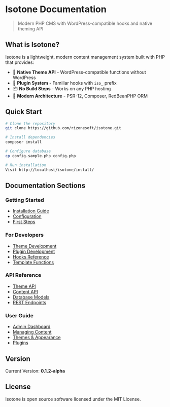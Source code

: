 # Isotone Documentation

> Modern PHP CMS with WordPress-compatible hooks and native theming API

## What is Isotone?

Isotone is a lightweight, modern content management system built with PHP that provides:

- 🎨 **Native Theme API** - WordPress-compatible functions without WordPress
- 🔌 **Plugin System** - Familiar hooks with `iso_` prefix
- 📦 **No Build Steps** - Works on any PHP hosting
- 🚀 **Modern Architecture** - PSR-12, Composer, RedBeanPHP ORM

## Quick Start

```bash
# Clone the repository
git clone https://github.com/rizonesoft/isotone.git

# Install dependencies
composer install

# Configure database
cp config.sample.php config.php

# Run installation
Visit http://localhost/isotone/install/
```

## Documentation Sections

### Getting Started
- [Installation Guide](./getting-started/installation.md)
- [Configuration](./getting-started/configuration.md)
- [First Steps](./getting-started/first-steps.md)

### For Developers
- [Theme Development](./developers/themes.md)
- [Plugin Development](./developers/plugins.md)
- [Hooks Reference](./developers/hooks.md)
- [Template Functions](./developers/template-functions.md)

### API Reference
- [Theme API](./api/theme-api.md)
- [Content API](./api/content-api.md)
- [Database Models](./api/models.md)
- [REST Endpoints](./api/rest.md)

### User Guide
- [Admin Dashboard](./guide/admin.md)
- [Managing Content](./guide/content.md)
- [Themes & Appearance](./guide/themes.md)
- [Plugins](./guide/plugins.md)

## Version

Current Version: **0.1.2-alpha**

## License

Isotone is open source software licensed under the MIT License.